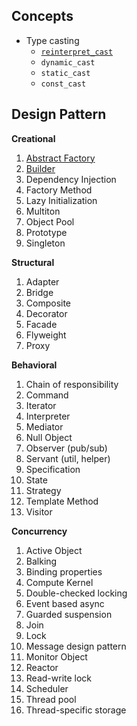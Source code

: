 ## Concepts
* Type casting
  * [```reinterpret_cast```](https://www.cplusplus.com/doc/oldtutorial/typecasting/)
  * ```dynamic_cast```
  * ```static_cast```
  * ```const_cast```    

## Design Pattern

**Creational**
1. [Abstract Factory](./abstract-factory)
2. [Builder](./builder)
3. Dependency Injection
4. Factory Method
5. Lazy Initialization
6. Multiton
7. Object Pool
8. Prototype
9. Singleton
  
**Structural**
1. Adapter
2. Bridge
3. Composite
4. Decorator
5. Facade
6. Flyweight
7. Proxy
  
**Behavioral**
1. Chain of responsibility
2. Command
3. Iterator
4. Interpreter
5. Mediator
6. Null Object
7. Observer (pub/sub)
8. Servant (util, helper)
9. Specification
10. State
11. Strategy
12. Template Method
13. Visitor

**Concurrency**
1. Active Object
2. Balking
3. Binding properties
4. Compute Kernel
5. Double-checked locking
6. Event based async
7. Guarded suspension
8. Join
9. Lock
10. Message design pattern
11. Monitor Object
12. Reactor
13. Read-write lock
14. Scheduler
15. Thread pool
16. Thread-specific storage

